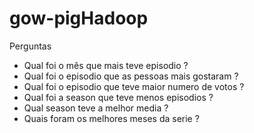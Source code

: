 # gow-pigHadoop

Perguntas
* Qual foi o mês que mais teve episodio ?
* Qual foi o episodio que as pessoas mais gostaram ?
* Qual foi o episodio que teve maior numero de votos ?
* Qual foi a season que teve menos episodios ?
* Qual season teve a melhor media ?
* Quais foram os melhores meses da serie ? 
